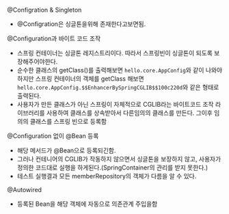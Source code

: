 @Configration & Singleton
- @Configration은 싱글톤을위해 존재한다고보면됨.

@Configuration과 바이트 코드 조작
 - 스프링 컨테이너는 싱글톤 레지스트리이다. 따라서 스프링빈이 싱글톤이 되도록 보장해주어야한다.
 - 순수한 클래스의 getClass()를 출력해보면 `hello.core.AppConfig`와 같이 나와야 하지만 스프링 컨테이너의 객체를 getClass 해보면 `hello.core.AppConfig.$$EnhancerBySpringCGLIB$$100c220d`와 같은 형태로 출력된다.
 - 사용자가 만든 클래스가 아닌 스프링이 자체적으로 CGLIB라는 바이트코드 조작 라이브러리를 사용하여 클래스를 상속받아서 다른임의의 클래스를 만든다. 그이후 임의의 클래스를 스프링 빈으로 등록함

@Configuration 없이 @Bean 등록
 - 해당 메서드가 @Bean으로 등록되긴함.
 - 그러나 컨테니어의 CGLIB가 작동하지 않으면서 싱글톤을 보장하지 않고, 사용자가 정의한 코드대로 실행을 하게된다.(SpringContainer의 관리를 받지 못한다.)
 - 테스트 실행결과 모든 memberRepository의 객체가 다름을 알 수 있다.

@Autowired
 - 등록된 Bean을 해당 객체에 자동으로 의존관계 주입을함